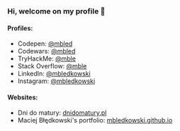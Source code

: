 ### Hi, welcome on my profile 👋
#### Profiles:
* Codepen: [@mbled](https://codepen.io/mbled)
* Codewars: [@mbled](https://codewars.com/users/mbled)
* TryHackMe: [@mble](https://tryhackme.com/p/mble)
* Stack Overflow: [@mble](https://stackoverflow.com/story/mble)
* LinkedIn: [@mbledkowski](https://linkedin.com/in/mbledkowski)
* Instagram: [@mbledkowski](https://instagram.com/mbledkowski)
#### Websites:
* Dni do matury: [dnidomatury.pl](https://dnidomatury.pl)
* Maciej Błędkowski's portfolio: [mbledkowski.github.io](https://mbledkowski.github.io)
